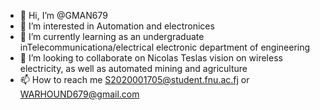- 👋 Hi, I’m @GMAN679
- 👀 I’m interested in Automation and electronices
- 🌱 I’m currently learning as an undergraduate inTelecommunicationa/electrical electronic department of engineering
- 💞️ I’m looking to collaborate on Nicolas Teslas vision on wireless electricity, as well as automated mining and agriculture
- 📫 How to reach me S2020001705@student.fnu.ac.fj or WARHOUND679@gmail.com

<!---
GMAN679/GMAN679 is a ✨ special ✨ repository because its `README.md` (this file) appears on your GitHub profile.
You can click the Preview link to take a look at your changes.
--->
